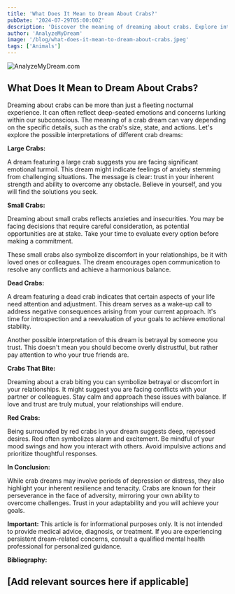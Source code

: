 ```yaml
---
title: 'What Does It Mean to Dream About Crabs?'
pubDate: '2024-07-29T05:00:00Z'
description: 'Discover the meaning of dreaming about crabs. Explore interpretations related to large crabs, small crabs, dead crabs, and more.'
author: 'AnalyzeMyDream'
image: '/blog/what-does-it-mean-to-dream-about-crabs.jpeg'
tags: ['Animals']
---
```


![AnalyzeMyDream.com](/blog/what-does-it-mean-to-dream-about-crabs.jpeg)

## What Does It Mean to Dream About Crabs?

Dreaming about crabs can be more than just a fleeting nocturnal experience. It can often reflect deep-seated emotions and concerns lurking within our subconscious. The meaning of a crab dream can vary depending on the specific details, such as the crab's size, state, and actions. Let's explore the possible interpretations of different crab dreams:

**Large Crabs:**

A dream featuring a large crab suggests you are facing significant emotional turmoil. This dream might indicate feelings of anxiety stemming from challenging situations. The message is clear: trust in your inherent strength and ability to overcome any obstacle. Believe in yourself, and you will find the solutions you seek.

**Small Crabs:**

Dreaming about small crabs reflects anxieties and insecurities. You may be facing decisions that require careful consideration, as potential opportunities are at stake. Take your time to evaluate every option before making a commitment. 

These small crabs also symbolize discomfort in your relationships, be it with loved ones or colleagues.  The dream encourages open communication to resolve any conflicts and achieve a harmonious balance.

**Dead Crabs:**

A dream featuring a dead crab indicates that certain aspects of your life need attention and adjustment.  This dream serves as a wake-up call to address negative consequences arising from your current approach. It's time for introspection and a reevaluation of your goals to achieve emotional stability.

Another possible interpretation of this dream is betrayal by someone you trust. This doesn't mean you should become overly distrustful, but rather pay attention to who your true friends are.

**Crabs That Bite:**

Dreaming about a crab biting you can symbolize betrayal or discomfort in your relationships. It might suggest you are facing conflicts with your partner or colleagues.  Stay calm and approach these issues with balance.  If love and trust are truly mutual, your relationships will endure.

**Red Crabs:**

Being surrounded by red crabs in your dream suggests deep, repressed desires. Red often symbolizes alarm and excitement. Be mindful of your mood swings and how you interact with others. Avoid impulsive actions and prioritize thoughtful responses.

**In Conclusion:**

While crab dreams may involve periods of depression or distress, they also highlight your inherent resilience and tenacity. Crabs are known for their perseverance in the face of adversity, mirroring your own ability to overcome challenges. Trust in your adaptability and you will achieve your goals.

**Important:** This article is for informational purposes only. It is not intended to provide medical advice, diagnosis, or treatment. If you are experiencing persistent dream-related concerns, consult a qualified mental health professional for personalized guidance.

**Bibliography:**

[Add relevant sources here if applicable]
---